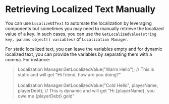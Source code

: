# Retrieving Localized Text Manually
You can use `LocalizeUIText` to automate the localization by leveraging components but sometimes you may need to manually retrieve the localized value of a key. In such cases, you can use the `GetLocalizedValue(string key, params object[] variables)` of `Localization Manager`.

For static localized text, you can leave the variables empty and for dynamic localized text, you can provide the variables by separating them with a comma. For instance:

> Localization Manager.GetLocalizedValue("Warm Hello"); // This is static and will get "Hi friend, how are you doing?"<br /><br />
> Localization Manager.GetLocalizedValue("Cold Hello", playerName, playerDebt); // This is dynamic and will get "Hi {playerName}, you owe me {playerDebt} gold"